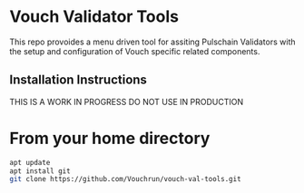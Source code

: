 # Vouch Validator Tools

This repo provoides a menu driven tool for assiting Pulschain Validators with the setup and configuration of Vouch specific related components.

## Installation Instructions

THIS IS A WORK IN PROGRESS DO NOT USE IN PRODUCTION



# From your home directory
```sh
apt update
apt install git
git clone https://github.com/Vouchrun/vouch-val-tools.git
```


